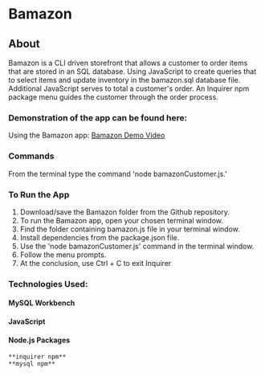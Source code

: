 
# Bamazon

## About
Bamazon is a CLI driven storefront that allows a customer to order items that are stored in an SQL database. Using JavaScript to create queries that to select items and update inventory in the bamazon.sql database file. Additional JavaScript serves to total a customer's order. An Inquirer npm package menu guides the customer through the order process.

### Demonstration of the app can be found here:
Using the Bamazon app: 
[Bamazon Demo Video](https://rjc.tinytake.com/sf/MjMwNDMxNl83MDY3OTc3)

### Commands
From the terminal type the command 'node bamazonCustomer.js.'

### To Run the App
1.	Download/save the Bamazon folder from the Github repository.
2.  To run the Bamazon app, open your chosen terminal window.
3.  Find the folder containing bamazon.js file in your terminal window.
4.  Install dependencies from the package.json file.
5.  Use the 'node bamazonCustomer.js' command in the terminal window.
6.  Follow the menu prompts.
7.  At the conclusion, use Ctrl + C to exit Inquirer  

### Technologies Used:
#### MySQL Workbench
#### JavaScript
#### Node.js Packages
    **inquirer npm**
    **mysql npm** 

